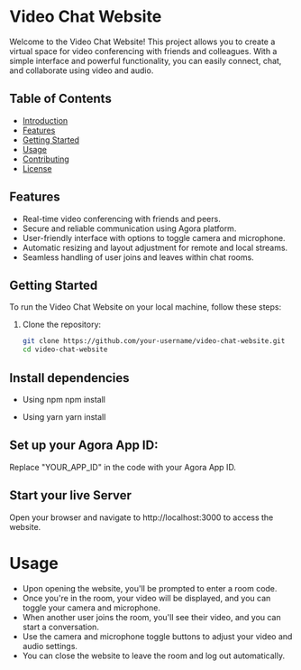 # Video Chat Website

Welcome to the Video Chat Website! This project allows you to create a virtual space for video conferencing with friends and colleagues. With a simple interface and powerful functionality, you can easily connect, chat, and collaborate using video and audio.

## Table of Contents

- [Introduction](#video-chat-website)
- [Features](#features)
- [Getting Started](#getting-started)
- [Usage](#usage)
- [Contributing](#contributing)
- [License](#license)

## Features

- Real-time video conferencing with friends and peers.
- Secure and reliable communication using Agora platform.
- User-friendly interface with options to toggle camera and microphone.
- Automatic resizing and layout adjustment for remote and local streams.
- Seamless handling of user joins and leaves within chat rooms.

## Getting Started

To run the Video Chat Website on your local machine, follow these steps:

1. Clone the repository:
   ```bash
   git clone https://github.com/your-username/video-chat-website.git
   cd video-chat-website
   ```

## Install dependencies

- Using npm
  npm install

- Using yarn
  yarn install

## Set up your Agora App ID:

Replace "YOUR_APP_ID" in the code with your Agora App ID.

## Start your live Server

Open your browser and navigate to http://localhost:3000 to access the website.

# Usage

- Upon opening the website, you'll be prompted to enter a room code.
- Once you're in the room, your video will be displayed, and you can toggle your camera and microphone.
- When another user joins the room, you'll see their video, and you can start a conversation.
- Use the camera and microphone toggle buttons to adjust your video and audio settings.
- You can close the website to leave the room and log out automatically.
